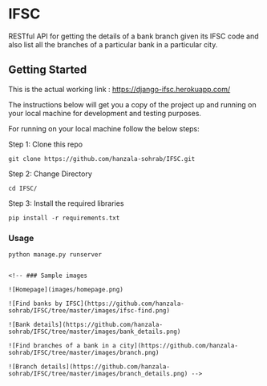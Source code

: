 # IFSC
RESTful API for getting the details of a bank branch given its IFSC code and also list all the branches of a particular bank in a particular city.

## Getting Started
This is the actual working link : https://django-ifsc.herokuapp.com/

The instructions below will get you a copy of the project up and running on your local machine for development and testing purposes.


For running on your local machine  follow the below steps:


Step 1: Clone this repo 

```
git clone https://github.com/hanzala-sohrab/IFSC.git
```

Step 2: Change Directory

```
cd IFSC/
```

Step 3: Install the required libraries

```
pip install -r requirements.txt
```

### Usage
```
python manage.py runserver


<!-- ### Sample images

![Homepage](images/homepage.png)

![Find banks by IFSC](https://github.com/hanzala-sohrab/IFSC/tree/master/images/ifsc-find.png)

![Bank details](https://github.com/hanzala-sohrab/IFSC/tree/master/images/bank_details.png)

![Find branches of a bank in a city](https://github.com/hanzala-sohrab/IFSC/tree/master/images/branch.png)

![Branch details](https://github.com/hanzala-sohrab/IFSC/tree/master/images/branch_details.png) -->